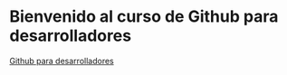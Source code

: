 # Bienvenido al curso de Github para desarrolladores

[Github para desarrolladores](https://wwww.sportrooms.com)
